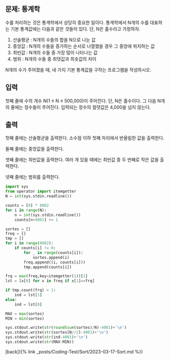 ## 문제: 통계학

수를 처리하는 것은 통계학에서 상당히 중요한 일이다. 통계학에서 N개의 수를 대표하는 기본 통계값에는 다음과 같은 것들이 있다. 단, N은 홀수라고 가정하자.

1. 산술평균 : N개의 수들의 합을 N으로 나눈 값
2. 중앙값 : N개의 수들을 증가하는 순서로 나열했을 경우 그 중앙에 위치하는 값
3. 최빈값 : N개의 수들 중 가장 많이 나타나는 값
4. 범위 : N개의 수들 중 최댓값과 최솟값의 차이

N개의 수가 주어졌을 때, 네 가지 기본 통계값을 구하는 프로그램을 작성하시오.

## 입력

첫째 줄에 수의 개수 N(1 ≤ N ≤ 500,000)이 주어진다. 단, N은 홀수이다. 그 다음 N개의 줄에는 정수들이 주어진다. 입력되는 정수의 절댓값은 4,000을 넘지 않는다.

## 출력

첫째 줄에는 산술평균을 출력한다. 소수점 이하 첫째 자리에서 반올림한 값을 출력한다.

둘째 줄에는 중앙값을 출력한다.

셋째 줄에는 최빈값을 출력한다. 여러 개 있을 때에는 최빈값 중 두 번째로 작은 값을 출력한다.

넷째 줄에는 범위를 출력한다.

```python
import sys
from operator import itemgetter
N = int(sys.stdin.readline())

counts = [0] * 8002
for i in range(N):
    n = int(sys.stdin.readline())
    counts[n+4001] += 1

sortes = []
freq = []
tmp = []
for i in range(8002):
    if counts[i] != 0:
        for _ in range(counts[i]):
            sortes.append(i)
        freq.append((i, counts[i]))
        tmp.append(counts[i])

frq = max(freq,key=itemgetter(1))[1]
lst = [x[0] for x in freq if x[1]==frq]

if tmp.count(frq) > 1:
    ind = lst[1]
else:
    ind = lst[0]

MAX = max(sortes)
MIN = min(sortes)

sys.stdout.write(str(round(sum(sortes)/N)-4001)+'\n')
sys.stdout.write(str(sortes[N//2]-4001)+'\n')
sys.stdout.write(str(ind-4001)+'\n')
sys.stdout.write(str(MAX-MIN))
```

[back]({% link _posts/Coding-Test/Sort/2023-03-17-Sort.md %})